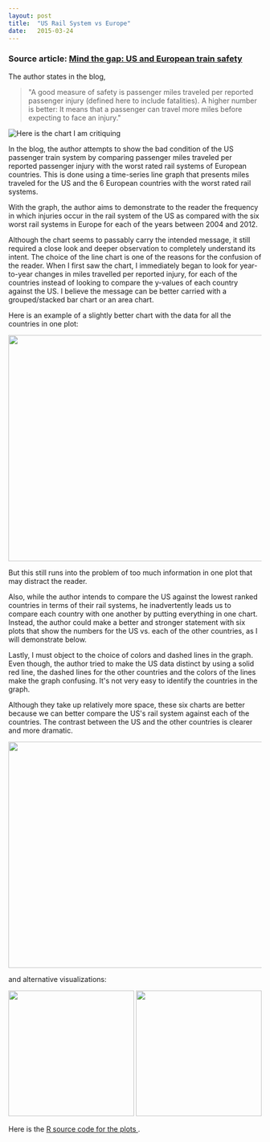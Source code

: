 ```yaml
---
layout: post
title:  "US Rail System vs Europe"
date:   2015-03-24
---
```


<h3> Source article: <a href='https://www.aei.org/publication/mind-the-gap-us-and-european-train-safety/'>Mind the gap: US and European train safety</a> </h3>

The author  states in the blog, 
 <blockquote>   "A good measure of safety is passenger miles traveled per reported passenger injury (defined here to include fatalities). A higher number is better: It means that a passenger can travel more miles before expecting to face an injury." </blockquote>

![Here is the chart I am critiquing](/assets/source_chart.jpg)

In the blog, the author attempts to show the bad condition of the US passenger train system by comparing passenger miles traveled per reported passenger injury with the worst rated rail systems of European countries. This is done using a time-series line graph that presents miles traveled for the US and the 6 European countries with the worst rated rail systems. </p>

With the graph, the author aims to demonstrate to the reader the frequency in which injuries occur in the rail system of the US as compared with the six worst rail systems in Europe for each of the years between 2004 and 2012.

Although the chart seems to passably carry the intended message, it still required a close look and deeper observation to completely understand its intent. The choice of the line chart is one of the reasons for the confusion of the reader. When I first saw the chart, I immediately began to look for year-to-year changes in miles travelled per reported injury, for each of the countries instead of looking to compare the y-values of each country against the US. I believe the message can be better carried with a grouped/stacked bar chart or an area chart. 

Here is an example of a slightly better chart with the data for all the countries in one plot:

<a href="https://github.com/EHDEV/ehdev.github.io/blob/master/assets/grouped_all.png"><img src="https://raw.githubusercontent.com/EHDEV/ehdev.github.io/master/assets/grouped_all.png" width="685" height="450" /> </a>

But this still runs into the problem of too much information in one plot that may distract the reader.

Also, while the author intends to compare the US against the lowest ranked countries in terms of their rail systems, he inadvertently leads us to compare each country with one another by putting everything in one chart. Instead, the author could make a better and stronger statement with six plots that show the numbers for the US vs. each of the other countries, as I will demonstrate below.

Lastly, I must object to the choice of colors and dashed lines in the graph. Even though, the author tried to make the US data distinct by using a solid red line, the dashed lines for the other countries and the colors of the lines make the graph confusing. It's not very easy to identify the countries in the graph.

Although they take up relatively more space, these six charts are better because we can better compare the US's rail system against each of the countries. The contrast between the US and the other countries is clearer and more dramatic.


<a href='https://github.com/EHDEV/ehdev.github.io/blob/master/assets/plots.png'><img src="https://raw.githubusercontent.com/EHDEV/ehdev.github.io/master/assets/plots.png" width="685" height="450"/></a>

and alternative visualizations:

<a href='https://github.com/EHDEV/ehdev.github.io/blob/master/assets/alt_bar.png'><img src="https://raw.githubusercontent.com/EHDEV/ehdev.github.io/master/assets/alt_bar.png" width="250" height="250"/></a>
<a href='https://github.com/EHDEV/ehdev.github.io/blob/master/assets/alt_line.png'><img src="https://raw.githubusercontent.com/EHDEV/ehdev.github.io/master/assets/alt_line.png" width="250" height="250"/></a>

Here is the <a href="https://gist.github.com/EHDEV/c250eb4b860966572899"> R source code for the plots </a>.
